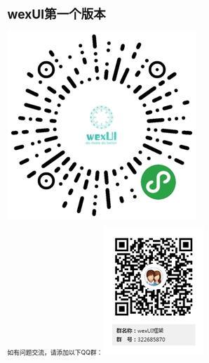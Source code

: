 # wexUI第一个版本

 ![image](https://github.com/1020431880/wexUI/blob/master/example/images/logo.png)
 
 如有问题交流，请添加以下QQ群：
 ![image](https://github.com/1020431880/wexUI/blob/master/example/images/wexUI%E6%A1%86%E6%9E%B6%E7%BE%A4%E4%BA%8C%E7%BB%B4%E7%A0%81.png)
